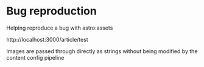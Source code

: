 # Bug reproduction

Helping reproduce a bug with astro:assets

http://localhost:3000/article/test

Images are passed through directly as strings without being modified by the content config pipeline
